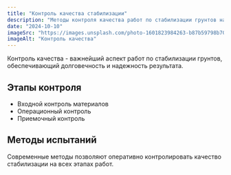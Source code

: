```yaml
---
title: "Контроль качества стабилизации"
description: "Методы контроля качества работ по стабилизации грунтов на всех этапах выполнения."
date: "2024-10-10"
imageSrc: "https://images.unsplash.com/photo-1601823984263-b87b59798b70?ixlib=rb-4.0.3&auto=format&fit=crop&w=1374&q=80"
imageAlt: "Контроль качества"
---
```


Контроль качества - важнейший аспект работ по стабилизации грунтов, обеспечивающий долговечность и надежность результата.

## Этапы контроля

- Входной контроль материалов
- Операционный контроль
- Приемочный контроль

## Методы испытаний

Современные методы позволяют оперативно контролировать качество стабилизации на всех этапах работ.